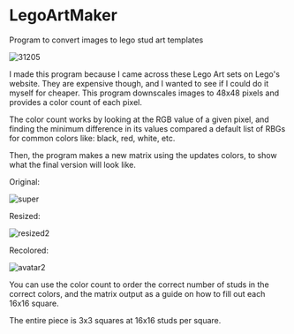 # LegoArtMaker
Program to convert images to lego stud art templates

![31205](https://user-images.githubusercontent.com/60762514/167219992-03581341-27e2-440a-97a7-c8d3775f626b.png)

I made this program because I came across these Lego Art sets on Lego's website. 
They are expensive though, and I wanted to see if I could do it myself for cheaper.
This program downscales images to 48x48 pixels and provides a color count of each pixel. 

The color count works by looking at the RGB value of a given pixel, and finding the minimum difference in its values compared a default list of RBGs for common colors like: black, red, white, etc. 

Then, the program makes a new matrix using the updates colors, to show what the final version will look like. 

Original:

![super](https://user-images.githubusercontent.com/60762514/167220110-ae10a301-37ad-4e42-85e4-08d6cc6b4f89.png)

Resized:

![resized2](https://user-images.githubusercontent.com/60762514/167220130-1fc0affd-7d80-47f4-9da9-6efb2b95d9bc.jpeg)

Recolored:

![avatar2](https://user-images.githubusercontent.com/60762514/167220145-bd809c36-a85a-451f-9227-8ba3f874101d.png)

You can use the color count to order the correct number of studs in the correct colors, and the matrix output as a guide on how to fill out each 16x16 square. 

The entire piece is 3x3 squares at 16x16 studs per square.
